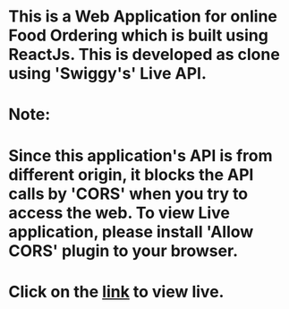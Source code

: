 # This is a Web Application for online Food Ordering which is built using ReactJs. This is developed as clone using 'Swiggy's' Live API.

# Note:

# Since this application's API is from different origin, it blocks the API calls by 'CORS' when you try to access the web. To view Live application, please install 'Allow CORS' plugin to your browser.

# Click on the [link]('https://food-oredering.netlify.app/') to view live.
